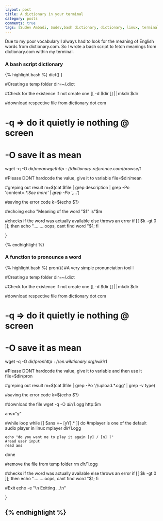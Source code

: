 ```yaml
---
layout: post
title: A dictionary in your terminal  
category: posts
comments: true
tags: [Sudev Ambadi, Sudev,bash dictionary, dictionary, linux, terminal, dictionary script, script to find meaning, dictionary script, bash script   ]
---
```


Due to my poor vocabulary I always had to look for the meaning of English words from dictionary.com. So I wrote a bash script to fetch meanings from dictionary.com within my terminal.

### A bash script dictionary 
{% highlight bash %}
dict() {

#Creating a temp folder 
dir=~/.dict

#Check for the existence if not create one
[[ -d $dir ]] || mkdir $dir


#download respective file from dictionary dot com 
# -q => do it quietly ie nothing @ screen 
# -O save it as mean
wget -q -O $dir/mean wget http://dictionary.reference.com/browse/$1

#Please DONT hardcode the value, give it to variable
file=$dir/mean

#greping out result
m=$(cat $file | grep description | grep -Po 'content=.*.*See more' | grep -Po '\,.*.\.')

#saving the error code 
k=$(echo $?)

#echoing
echo "Meaning of the word "$1" is"$m

#checks if the word was actually available else throws an error
if [[ $k -gt 0 ]]; 
then 
    echo ".........oops, cant find word "$1;
    fi
     
}

{% endhighlight %}

### A function to pronounce a word

{% highlight bash %}
pron(){
#A very simple pronunciation tool l

#Creating a temp folder
dir=~/.dict

#Check for the existence if not create one
[[ -d $dir ]] || mkdir $dir


#download respective file from dictionary dot com
# -q => do it quietly ie nothing @ screen
# -O save it as mean
wget -q -O $dir/pron http://en.wiktionary.org/wiki/$1

#Please DONT hardcode the value, give it to variable and then use it
file=$dir/pron

#greping out result
m=$(cat $file | grep -Po '//upload.*.ogg' | grep -v type)

#saving the error code
k=$(echo $?)

#download the file
wget -q -O $dir/$1.ogg http:$m

ans="y"

#while loop
while [[ $ans =~ [yY].* ]]
do
    #mplayer is one of the default audio player in linux
    mplayer $dir/$1.ogg
                    
    echo "do you want me to play it again [y] / [n] ?"
    #read user input
    read ans
done

#remove the file from temp folder
rm $dir/$1.ogg

#checks if the word was actually available else throws an error
if [[ $k -gt 0 ]];
then
    echo ".........oops, cant find word "$1;
    fi

#Exit
echo -e "\n Exitting ...\n"

}


{% endhighlight %}
---
[jekyll]: https://github.com/mojombo/jekyll
[zh]: http://sudev.github.com
[twitter]: https://twitter.com/sudev
